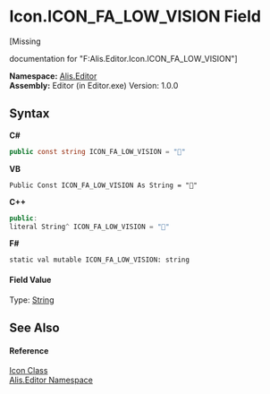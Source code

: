 # Icon.ICON_FA_LOW_VISION Field
 

\[Missing <summary> documentation for "F:Alis.Editor.Icon.ICON_FA_LOW_VISION"\]

**Namespace:**&nbsp;<a href="b150ade4-39de-a232-5f06-d3cdc1b2c538">Alis.Editor</a><br />**Assembly:**&nbsp;Editor (in Editor.exe) Version: 1.0.0

## Syntax

**C#**<br />
``` C#
public const string ICON_FA_LOW_VISION = ""
```

**VB**<br />
``` VB
Public Const ICON_FA_LOW_VISION As String = ""
```

**C++**<br />
``` C++
public:
literal String^ ICON_FA_LOW_VISION = ""
```

**F#**<br />
``` F#
static val mutable ICON_FA_LOW_VISION: string
```


#### Field Value
Type: <a href="https://docs.microsoft.com/dotnet/api/system.string" target="_blank">String</a>

## See Also


#### Reference
<a href="cc0f883c-67f8-f772-c6d7-a60b129f22a7">Icon Class</a><br /><a href="b150ade4-39de-a232-5f06-d3cdc1b2c538">Alis.Editor Namespace</a><br />